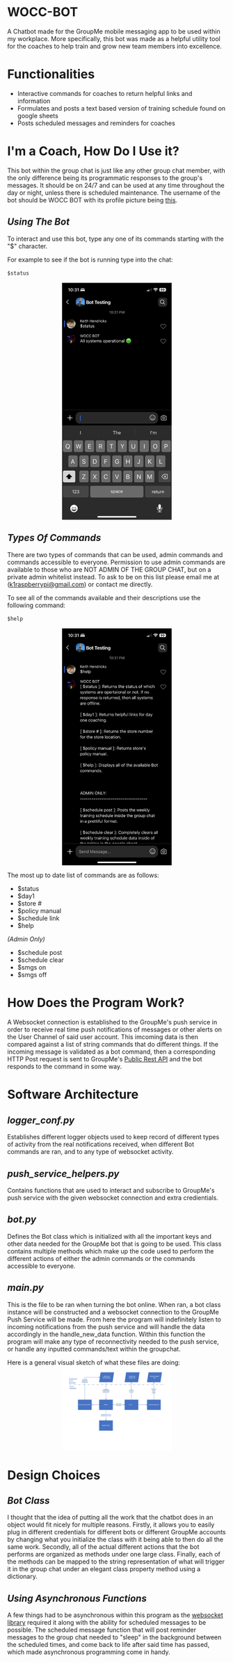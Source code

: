 # WOCC-BOT #
A Chatbot made for the GroupMe mobile messaging app to be used within my workplace. More specifically, this bot was made as a helpful utility tool for the coaches to help train and grow new team members into excellence. 



# Functionalities #
* Interactive commands for coaches to return helpful links and information
* Formulates and posts a text based version of training schedule found on google sheets
* Posts scheduled messages and reminders for coaches


# I'm a Coach, How Do I Use it?
This bot within the group chat is just like any other group chat member, with the only difference being its programmatic responses to the group's messages. It should be on 24/7 and can be used at any time throughout the day or night, unless there is scheduled maintenance. The username of the bot should be WOCC BOT with its profile picture being [this](https://github.com/Khendricks16/GroupMe-Chatbot/blob/master/WOCC-BOT/avatar.jpg?raw=true).




## *Using The Bot* ##
To interact and use this bot, type any one of its commands starting with the "$" character.


For example to see if the bot is running type into the chat:
```txt
$status
```
<img src="./Example-Photos/[ $status ] Command.PNG" alt="[ $status ] Example" style="display: block; margin-left: auto; margin-right: auto; width: 50%; height: auto;">


## *Types Of Commands* ##
There are two types of commands that can be used, admin commands and commands accessible to everyone. Permission to use admin commands are available to those who are NOT ADMIN OF THE GROUP CHAT, but on a private admin whitelist instead. To ask to be on this list please email me at (<a href="mailto:k1raspberrypi@gmail.com?">k1raspberrypi@gmail.com</a>) or contact me directly.


To see all of the commands available and their descriptions use the following command:
```txt
$help
```

<img src="./Example-Photos/[ $help ] Command.PNG" alt="[ $help ] Example" style="display: block; margin-left: auto; margin-right: auto; width: 50%; height: auto;">


The most up to date list of commands are as follows:
* $status
* $day1
* $store #
* $policy manual
* $schedule link
* $help


_(Admin Only)_


* $schedule post
* $schedule clear
* $smgs on
* $smgs off


# How Does the Program Work? #
A Websocket connection is established to the GroupMe's push service in order to receive real time push notifications of messages or other alerts on the User Channel of said user account. This imcoming data is then compared against a list of string commands that do different things. If the incoming message is validated as a bot command, then a corresponding HTTP Post request is sent to GroupMe's [Public Rest API](https://dev.groupme.com/docs/v3) and the bot responds to the command in some way.


# Software Architecture #


## *logger_conf.py* ##
Establishes different logger objects used to keep record of different types of activity from the real notifications received, when different Bot commands are ran, and to any type of websocket activity.


## *push_service_helpers.py* ##
Contains functions that are used to interact and subscribe to GroupMe's push service with the given websocket connection and extra credientials.


## *bot.py* ##
Defines the Bot class which is initialized with all the important keys and other data needed for the GroupMe bot that is going to be used. This class contains multiple methods which make up the code used to perform the different actions of either the admin commands or the commands accessible to everyone.


## *main.py* ##
This is the file to be ran when turning the bot online. When ran, a bot class instance will be constructed and a websocket connection to the GroupMe Push Service will be made. From here the program will indefinitely listen to incoming notifications from the push service and will handle the data accordingly in the handle_new_data function. Within this function the program will make any type of reconnectivity needed to the push service, or handle any inputted commands/text within the groupchat. 



Here is a general visual sketch of what these files are doing:
<img src="./Example-Photos/Architecture Sketch.jpg" alt="Architecture Sketch" style="display: block; margin-left: auto; margin-right: auto; width: 50%; height: auto;">

# Design Choices #

## *Bot Class* ##
I thought that the idea of putting all the work that the chatbot does in an object would fit nicely for multiple reasons. Firstly, it allows you to easily plug in different credentials for different bots or different GroupMe accounts by changing what you initialize the class with it being able to then do all the same work. Secondly, all of the actual different actions that the bot performs are organized as methods under one large class. Finally, each of the methods can be mapped to the string representation of what will trigger it in the group chat under an elegant class property method using a dictionary.


## *Using Asynchronous Functions* ## 
A few things had to be asynchronous  within this program as the [websocket library](https://websockets.readthedocs.io/en/stable/) required it along with the ability for scheduled messages to be possible. The scheduled message function that will post reminder messages to the group chat needed to "sleep" in the background between the scheduled times, and come back to life after said time has passed, which made asynchronous programming come in handy.


